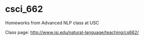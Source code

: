 csci_662
========

Homeworks from Advanced NLP class at USC

Class page: http://www.isi.edu/natural-language/teaching/cs662/
